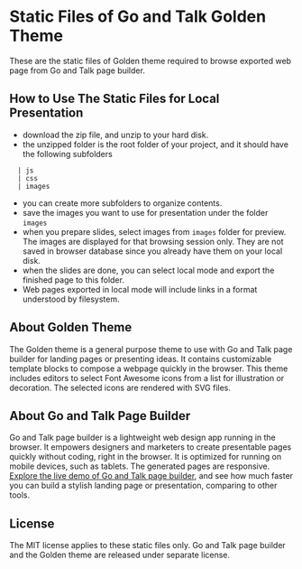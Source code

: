 # Static Files of Go and Talk Golden Theme
These are the static files of Golden theme required to browse exported web page from Go and Talk page builder. 

## How to Use The Static Files for Local Presentation
* download the zip file, and unzip to your hard disk. 
* the unzipped folder is the root folder of your project, and it should have the following subfolders

``` text
  | js
  | css
  | images
```

* you can create more subfolders to organize contents.
* save the images you want to use for presentation under the folder `images`
* when you prepare slides, select images from `images` folder for preview. The images are displayed for that browsing session only. They are not saved in browser database since you already have them on your local disk.
* when the slides are done, you can select local mode and export the finished page to this folder. 
* Web pages exported in local mode will include links in a format understood by filesystem.

## About Golden Theme
The Golden theme is a general purpose theme to use with Go and Talk page builder for landing pages or presenting ideas. It contains customizable template blocks to compose a webpage quickly in the browser. This theme includes editors to select Font Awesome icons from a list for illustration or decoration. The selected icons are rendered with SVG files.

## About Go and Talk Page Builder

Go and Talk page builder is a lightweight web design app running in the browser. It empowers designers and marketers to create presentable pages quickly without coding, right in the browser. It is optimized for running on mobile devices, such as tablets. The generated pages are responsive. [Explore the live demo of Go and Talk page builder](https://goandtalk.github.io), and see how much faster you can build a stylish landing page or presentation, comparing to other tools. 

## License

The MIT license applies to these static files only. Go and Talk page builder and the Golden theme are released under separate license. 
